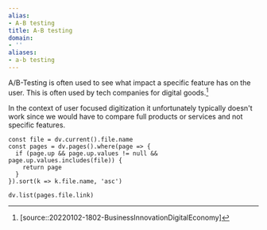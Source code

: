 ```yaml
---
alias:
- A-B testing
title: A-B testing
domain:
- ''
aliases:
- a-b testing
---
```


A/B-Testing is often used to see what impact a specific feature has on the user. This is often used by tech companies for digital goods.[^1]

In the context of user focused digitization it unfortunately typically doesn't work since we would have to compare full products or services and not specific features.

[^1]: [source::20220102-1802-BusinessInnovationDigitalEconomy]
```dataviewjs
const file = dv.current().file.name
const pages = dv.pages().where(page => {
  if (page.up && page.up.values != null && page.up.values.includes(file)) {
    return page
  }
}).sort(k => k.file.name, 'asc')

dv.list(pages.file.link)
```